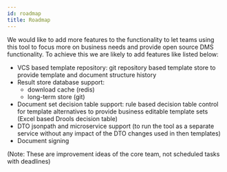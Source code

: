 ```yaml
---
id: roadmap
title: Roadmap
---
```


We would like to add more features to the functionality to let teams using this tool to focus more on business needs and
provide open source DMS functionality. To achieve this we are likely to add features like listed below:   

- VCS based template repository: git repository based template store to provide template and document structure history
- Result store database support: 
  + download cache (redis)
  + long-term store (git)    
- Document set decision table support: rule based decision table control for template alternatives to 
  provide business editable template sets (Excel based Drools decision table)
- DTO jsonpath and microservice support (to run the tool as a separate service without any impact of the DTO changes 
  used in then templates)  
- Document signing  

(Note: These are improvement ideas of the core team, not scheduled tasks with deadlines)

